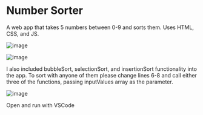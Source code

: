# Number Sorter
A web app that takes 5 numbers between 0-9 and sorts them. Uses HTML, CSS, and JS.

![image](https://github.com/kylehraja/NumberSorter/assets/140476247/7894a9e9-9fe0-477e-a7bf-a1992b39f888)

![image](https://github.com/kylehraja/NumberSorter/assets/140476247/ad77bc97-d1fb-4f7e-8833-e78188fbc6da)

I also included bubbleSort, selectionSort, and insertionSort functionality into the app. To sort with anyone of them
please change lines 6-8 and call either three of the functions, passing inputValues array as the parameter. 

![image](https://github.com/kylehraja/NumberSorter/assets/140476247/d81eadd8-ad22-401d-9e92-83a9867fef8b)

Open and run with VSCode
